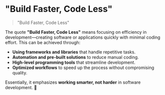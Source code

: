 # "Build Faster, Code Less"

> "Build Faster, Code Less"

The quote **"Build Faster, Code Less"** means focusing on efficiency in development—creating software or applications quickly with minimal coding effort. This can be achieved through:

* **Using frameworks and libraries** that handle repetitive tasks.
* **Automation and pre-built solutions** to reduce manual coding.
* **High-level programming tools** that streamline development.
* **Optimized workflows** to speed up the process without compromising quality.

Essentially, it emphasizes **working smarter, not harder** in software development. 🚀
